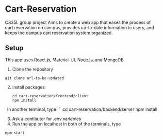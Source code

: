# Cart-Reservation
CS35L group project
Aims to create a web app that eases the process of cart reservation on campus, provides up-to-date information to users, and keeps the campus cart reservation system organized. 

## Setup
This app uses React.js, Material-UI, Node.js, and MongoDB

1. Clone the repository
  ```
  git clone url-to-be-updated
  ```
2. Install packages
    ```
    cd cart-reservation/frontend/client
    npm install
    ```
  &ensp;In another terminal, type
      ```
      cd cart-reservation/backend/server
      npm install
      
    
 3. Ask a contibutor for .env variables
 4. Run the app on localhost
  In both of the terminals, type
  ```
  npm start
  ```
